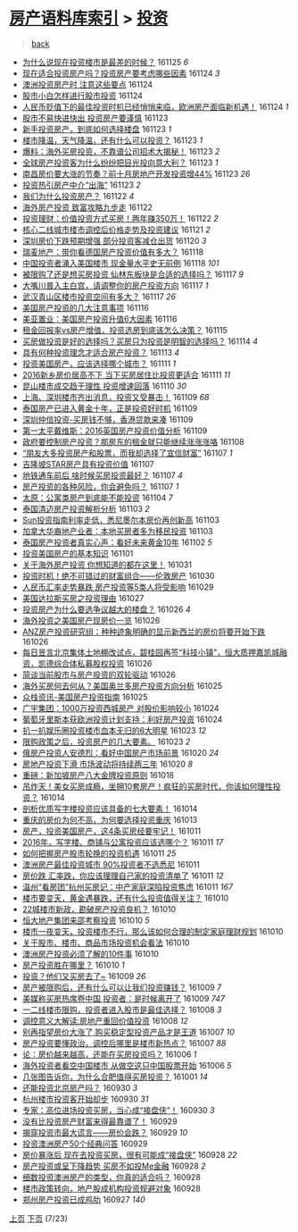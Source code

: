 [房产语料库索引](../../README.md)  > [投资](投资.md)
====
> [back](../README.md)

- [为什么说现在投资楼市是最差的时候？](http://jkwz.applinzi.com/ittc/6904369430867215365.html#%E4%B8%BA%E4%BB%80%E4%B9%88%E8%AF%B4%E7%8E%B0%E5%9C%A8%E6%8A%95%E8%B5%84%E6%A5%BC%E5%B8%82%E6%98%AF%E6%9C%80%E5%B7%AE%E7%9A%84%E6%97%B6%E5%80%99%EF%BC%9F) 161125 *6* 
- [现在适合投资房产吗？投资房产要考虑哪些因素](http://jkwz.applinzi.com/ittc/6904207699071206405.html#%E7%8E%B0%E5%9C%A8%E9%80%82%E5%90%88%E6%8A%95%E8%B5%84%E6%88%BF%E4%BA%A7%E5%90%97%EF%BC%9F%E6%8A%95%E8%B5%84%E6%88%BF%E4%BA%A7%E8%A6%81%E8%80%83%E8%99%91%E5%93%AA%E4%BA%9B%E5%9B%A0%E7%B4%A0) 161124 *3* 
- [澳洲投资房产时 注意这些要点](http://jkwz.applinzi.com/ittc/6904104349688398852.html#%E6%BE%B3%E6%B4%B2%E6%8A%95%E8%B5%84%E6%88%BF%E4%BA%A7%E6%97%B6+%E6%B3%A8%E6%84%8F%E8%BF%99%E4%BA%9B%E8%A6%81%E7%82%B9) 161124  
- [股市小白怎样进行股市投资](http://jkwz.applinzi.com/ittc/6904029510730515460.html#%E8%82%A1%E5%B8%82%E5%B0%8F%E7%99%BD%E6%80%8E%E6%A0%B7%E8%BF%9B%E8%A1%8C%E8%82%A1%E5%B8%82%E6%8A%95%E8%B5%84) 161124  
- [人民币贬值下的最佳投资时机已经悄悄来临，欧洲房产面临新机遇！](http://jkwz.applinzi.com/ittc/6904007181631751173.html#%E4%BA%BA%E6%B0%91%E5%B8%81%E8%B4%AC%E5%80%BC%E4%B8%8B%E7%9A%84%E6%9C%80%E4%BD%B3%E6%8A%95%E8%B5%84%E6%97%B6%E6%9C%BA%E5%B7%B2%E7%BB%8F%E6%82%84%E6%82%84%E6%9D%A5%E4%B8%B4%EF%BC%8C%E6%AC%A7%E6%B4%B2%E6%88%BF%E4%BA%A7%E9%9D%A2%E4%B8%B4%E6%96%B0%E6%9C%BA%E9%81%87%EF%BC%81) 161124 *1* 
- [股市不易快进快出 投资房产要谨慎](http://jkwz.applinzi.com/ittc/6903773538980201476.html#%E8%82%A1%E5%B8%82%E4%B8%8D%E6%98%93%E5%BF%AB%E8%BF%9B%E5%BF%AB%E5%87%BA+%E6%8A%95%E8%B5%84%E6%88%BF%E4%BA%A7%E8%A6%81%E8%B0%A8%E6%85%8E) 161123  
- [新手投资房产，到底如何选择楼盘](http://jkwz.applinzi.com/ittc/6903771879294108676.html#%E6%96%B0%E6%89%8B%E6%8A%95%E8%B5%84%E6%88%BF%E4%BA%A7%EF%BC%8C%E5%88%B0%E5%BA%95%E5%A6%82%E4%BD%95%E9%80%89%E6%8B%A9%E6%A5%BC%E7%9B%98) 161123 *1* 
- [楼市降温，天气降温，还有什么可以投资？](http://jkwz.applinzi.com/ittc/6903726487869326340.html#%E6%A5%BC%E5%B8%82%E9%99%8D%E6%B8%A9%EF%BC%8C%E5%A4%A9%E6%B0%94%E9%99%8D%E6%B8%A9%EF%BC%8C%E8%BF%98%E6%9C%89%E4%BB%80%E4%B9%88%E5%8F%AF%E4%BB%A5%E6%8A%95%E8%B5%84%EF%BC%9F) 161123 *1* 
- [爆料：海外买房投资，不靠谱公司招术大揭秘！](http://jkwz.applinzi.com/ittc/6903636416449217540.html#%E7%88%86%E6%96%99%EF%BC%9A%E6%B5%B7%E5%A4%96%E4%B9%B0%E6%88%BF%E6%8A%95%E8%B5%84%EF%BC%8C%E4%B8%8D%E9%9D%A0%E8%B0%B1%E5%85%AC%E5%8F%B8%E6%8B%9B%E6%9C%AF%E5%A4%A7%E6%8F%AD%E7%A7%98%EF%BC%81) 161123 *2* 
- [全球房产投资客为什么纷纷把目光投向意大利？](http://jkwz.applinzi.com/ittc/6903629075427361797.html#%E5%85%A8%E7%90%83%E6%88%BF%E4%BA%A7%E6%8A%95%E8%B5%84%E5%AE%A2%E4%B8%BA%E4%BB%80%E4%B9%88%E7%BA%B7%E7%BA%B7%E6%8A%8A%E7%9B%AE%E5%85%89%E6%8A%95%E5%90%91%E6%84%8F%E5%A4%A7%E5%88%A9%EF%BC%9F) 161123 *1* 
- [南昌房价要大涨的节奏？前十月房地产开发投资增44%](http://jkwz.applinzi.com/ittc/6903622872211129348.html#%E5%8D%97%E6%98%8C%E6%88%BF%E4%BB%B7%E8%A6%81%E5%A4%A7%E6%B6%A8%E7%9A%84%E8%8A%82%E5%A5%8F%EF%BC%9F%E5%89%8D%E5%8D%81%E6%9C%88%E6%88%BF%E5%9C%B0%E4%BA%A7%E5%BC%80%E5%8F%91%E6%8A%95%E8%B5%84%E5%A2%9E44%25) 161123 *26* 
- [投资热引房产中介“出海”](http://jkwz.applinzi.com/ittc/6903616034451227652.html#%E6%8A%95%E8%B5%84%E7%83%AD%E5%BC%95%E6%88%BF%E4%BA%A7%E4%B8%AD%E4%BB%8B%E2%80%9C%E5%87%BA%E6%B5%B7%E2%80%9D) 161123 *2* 
- [我们为什么投资房产？](http://jkwz.applinzi.com/ittc/6903377594937771013.html#%E6%88%91%E4%BB%AC%E4%B8%BA%E4%BB%80%E4%B9%88%E6%8A%95%E8%B5%84%E6%88%BF%E4%BA%A7%EF%BC%9F) 161122 *4* 
- [海外房产投资 致富攻略九步走](http://jkwz.applinzi.com/ittc/6903269876134577157.html#%E6%B5%B7%E5%A4%96%E6%88%BF%E4%BA%A7%E6%8A%95%E8%B5%84+%E8%87%B4%E5%AF%8C%E6%94%BB%E7%95%A5%E4%B9%9D%E6%AD%A5%E8%B5%B0) 161122  
- [投资理财：价值投资方式买房！两年赚350万！](http://jkwz.applinzi.com/ittc/6902975116706579461.html#%E6%8A%95%E8%B5%84%E7%90%86%E8%B4%A2%EF%BC%9A%E4%BB%B7%E5%80%BC%E6%8A%95%E8%B5%84%E6%96%B9%E5%BC%8F%E4%B9%B0%E6%88%BF%EF%BC%81%E4%B8%A4%E5%B9%B4%E8%B5%9A350%E4%B8%87%EF%BC%81) 161122 *2* 
- [核心二线城市楼市调控后价格走势及投资建议](http://jkwz.applinzi.com/ittc/6902990458170377221.html#%E6%A0%B8%E5%BF%83%E4%BA%8C%E7%BA%BF%E5%9F%8E%E5%B8%82%E6%A5%BC%E5%B8%82%E8%B0%83%E6%8E%A7%E5%90%8E%E4%BB%B7%E6%A0%BC%E8%B5%B0%E5%8A%BF%E5%8F%8A%E6%8A%95%E8%B5%84%E5%BB%BA%E8%AE%AE) 161121 *2* 
- [深圳房价下跌预期增强 部分投资客减仓出货](http://jkwz.applinzi.com/ittc/6902500536762237957.html#%E6%B7%B1%E5%9C%B3%E6%88%BF%E4%BB%B7%E4%B8%8B%E8%B7%8C%E9%A2%84%E6%9C%9F%E5%A2%9E%E5%BC%BA+%E9%83%A8%E5%88%86%E6%8A%95%E8%B5%84%E5%AE%A2%E5%87%8F%E4%BB%93%E5%87%BA%E8%B4%A7) 161120 *3* 
- [瑞麦地产：带你看德国房产投资价值有多大？](http://jkwz.applinzi.com/ittc/6901865320171439108.html#%E7%91%9E%E9%BA%A6%E5%9C%B0%E4%BA%A7%EF%BC%9A%E5%B8%A6%E4%BD%A0%E7%9C%8B%E5%BE%B7%E5%9B%BD%E6%88%BF%E4%BA%A7%E6%8A%95%E8%B5%84%E4%BB%B7%E5%80%BC%E6%9C%89%E5%A4%9A%E5%A4%A7%EF%BC%9F) 161118  
- [中国投资者涌入美国楼市 现金量水平史无前例](http://jkwz.applinzi.com/ittc/6901747821799015428.html#%E4%B8%AD%E5%9B%BD%E6%8A%95%E8%B5%84%E8%80%85%E6%B6%8C%E5%85%A5%E7%BE%8E%E5%9B%BD%E6%A5%BC%E5%B8%82+%E7%8E%B0%E9%87%91%E9%87%8F%E6%B0%B4%E5%B9%B3%E5%8F%B2%E6%97%A0%E5%89%8D%E4%BE%8B) 161118 *101* 
- [被限购了还是想买房投资 仙林东板块是合适的选择吗？](http://jkwz.applinzi.com/ittc/6901440663324722180.html#%E8%A2%AB%E9%99%90%E8%B4%AD%E4%BA%86%E8%BF%98%E6%98%AF%E6%83%B3%E4%B9%B0%E6%88%BF%E6%8A%95%E8%B5%84+%E4%BB%99%E6%9E%97%E4%B8%9C%E6%9D%BF%E5%9D%97%E6%98%AF%E5%90%88%E9%80%82%E7%9A%84%E9%80%89%E6%8B%A9%E5%90%97%EF%BC%9F) 161117 *9* 
- [大嘴川普入主白宫，请调整你的房产投资方向](http://jkwz.applinzi.com/ittc/6901399367834928133.html#%E5%A4%A7%E5%98%B4%E5%B7%9D%E6%99%AE%E5%85%A5%E4%B8%BB%E7%99%BD%E5%AE%AB%EF%BC%8C%E8%AF%B7%E8%B0%83%E6%95%B4%E4%BD%A0%E7%9A%84%E6%88%BF%E4%BA%A7%E6%8A%95%E8%B5%84%E6%96%B9%E5%90%91) 161117 *1* 
- [武汉青山区楼市投资空间有多大？](http://jkwz.applinzi.com/ittc/6901398032058156037.html#%E6%AD%A6%E6%B1%89%E9%9D%92%E5%B1%B1%E5%8C%BA%E6%A5%BC%E5%B8%82%E6%8A%95%E8%B5%84%E7%A9%BA%E9%97%B4%E6%9C%89%E5%A4%9A%E5%A4%A7%EF%BC%9F) 161117 *26* 
- [美国房产投资的几大注意事项](http://jkwz.applinzi.com/ittc/6901034959996716036.html#%E7%BE%8E%E5%9B%BD%E6%88%BF%E4%BA%A7%E6%8A%95%E8%B5%84%E7%9A%84%E5%87%A0%E5%A4%A7%E6%B3%A8%E6%84%8F%E4%BA%8B%E9%A1%B9) 161116  
- [美亚置业：美国房产投资升值6大因素](http://jkwz.applinzi.com/ittc/6900941369828180997.html#%E7%BE%8E%E4%BA%9A%E7%BD%AE%E4%B8%9A%EF%BC%9A%E7%BE%8E%E5%9B%BD%E6%88%BF%E4%BA%A7%E6%8A%95%E8%B5%84%E5%8D%87%E5%80%BC6%E5%A4%A7%E5%9B%A0%E7%B4%A0) 161116  
- [租金回报率vs房产增值，投资选房到底该怎么决策？](http://jkwz.applinzi.com/ittc/6900815834095551493.html#%E7%A7%9F%E9%87%91%E5%9B%9E%E6%8A%A5%E7%8E%87vs%E6%88%BF%E4%BA%A7%E5%A2%9E%E5%80%BC%EF%BC%8C%E6%8A%95%E8%B5%84%E9%80%89%E6%88%BF%E5%88%B0%E5%BA%95%E8%AF%A5%E6%80%8E%E4%B9%88%E5%86%B3%E7%AD%96%EF%BC%9F) 161115  
- [买房做投资是好的选择吗？买房只为投资是明智的选择吗？](http://jkwz.applinzi.com/ittc/6900398955430413316.html#%E4%B9%B0%E6%88%BF%E5%81%9A%E6%8A%95%E8%B5%84%E6%98%AF%E5%A5%BD%E7%9A%84%E9%80%89%E6%8B%A9%E5%90%97%EF%BC%9F%E4%B9%B0%E6%88%BF%E5%8F%AA%E4%B8%BA%E6%8A%95%E8%B5%84%E6%98%AF%E6%98%8E%E6%99%BA%E7%9A%84%E9%80%89%E6%8B%A9%E5%90%97%EF%BC%9F) 161114 *4* 
- [具有何种投资理念才适合房产投资？](http://jkwz.applinzi.com/ittc/6899958417392665604.html#%E5%85%B7%E6%9C%89%E4%BD%95%E7%A7%8D%E6%8A%95%E8%B5%84%E7%90%86%E5%BF%B5%E6%89%8D%E9%80%82%E5%90%88%E6%88%BF%E4%BA%A7%E6%8A%95%E8%B5%84%EF%BC%9F) 161113 *4* 
- [投资美国房产，应该选择哪个城市？](http://jkwz.applinzi.com/ittc/6899253821674357765.html#%E6%8A%95%E8%B5%84%E7%BE%8E%E5%9B%BD%E6%88%BF%E4%BA%A7%EF%BC%8C%E5%BA%94%E8%AF%A5%E9%80%89%E6%8B%A9%E5%93%AA%E4%B8%AA%E5%9F%8E%E5%B8%82%EF%BC%9F) 161111 *1* 
- [2016新乡房价居高不下 当下买房居住比投资更适合](http://jkwz.applinzi.com/ittc/6899251138800387076.html#2016%E6%96%B0%E4%B9%A1%E6%88%BF%E4%BB%B7%E5%B1%85%E9%AB%98%E4%B8%8D%E4%B8%8B+%E5%BD%93%E4%B8%8B%E4%B9%B0%E6%88%BF%E5%B1%85%E4%BD%8F%E6%AF%94%E6%8A%95%E8%B5%84%E6%9B%B4%E9%80%82%E5%90%88) 161111 *11* 
- [昆山楼市成交趋于理性 投资增速回落](http://jkwz.applinzi.com/ittc/6898801498770637829.html#%E6%98%86%E5%B1%B1%E6%A5%BC%E5%B8%82%E6%88%90%E4%BA%A4%E8%B6%8B%E4%BA%8E%E7%90%86%E6%80%A7+%E6%8A%95%E8%B5%84%E5%A2%9E%E9%80%9F%E5%9B%9E%E8%90%BD) 161110 *30* 
- [上海、深圳楼市齐出消息，投资又受暴击！](http://jkwz.applinzi.com/ittc/6898560871323665413.html#%E4%B8%8A%E6%B5%B7%E3%80%81%E6%B7%B1%E5%9C%B3%E6%A5%BC%E5%B8%82%E9%BD%90%E5%87%BA%E6%B6%88%E6%81%AF%EF%BC%8C%E6%8A%95%E8%B5%84%E5%8F%88%E5%8F%97%E6%9A%B4%E5%87%BB%EF%BC%81) 161109 *68* 
- [泰国房产已进入黄金十年，正是投资好时机](http://jkwz.applinzi.com/ittc/6898508497288692741.html#%E6%B3%B0%E5%9B%BD%E6%88%BF%E4%BA%A7%E5%B7%B2%E8%BF%9B%E5%85%A5%E9%BB%84%E9%87%91%E5%8D%81%E5%B9%B4%EF%BC%8C%E6%AD%A3%E6%98%AF%E6%8A%95%E8%B5%84%E5%A5%BD%E6%97%B6%E6%9C%BA) 161109  
- [深圳仲信投资-买房钱不够，香港贷款来凑](http://jkwz.applinzi.com/ittc/6898498051244557316.html#%E6%B7%B1%E5%9C%B3%E4%BB%B2%E4%BF%A1%E6%8A%95%E8%B5%84-%E4%B9%B0%E6%88%BF%E9%92%B1%E4%B8%8D%E5%A4%9F%EF%BC%8C%E9%A6%99%E6%B8%AF%E8%B4%B7%E6%AC%BE%E6%9D%A5%E5%87%91) 161109  
- [第一太平戴维斯：2016英国房产投资价值分析](http://jkwz.applinzi.com/ittc/6898460640506545156.html#%E7%AC%AC%E4%B8%80%E5%A4%AA%E5%B9%B3%E6%88%B4%E7%BB%B4%E6%96%AF%EF%BC%9A2016%E8%8B%B1%E5%9B%BD%E6%88%BF%E4%BA%A7%E6%8A%95%E8%B5%84%E4%BB%B7%E5%80%BC%E5%88%86%E6%9E%90) 161109  
- [政府要控制房产投资？那房东的租金就只能继续涨涨涨咯](http://jkwz.applinzi.com/ittc/6898076540671099909.html#%E6%94%BF%E5%BA%9C%E8%A6%81%E6%8E%A7%E5%88%B6%E6%88%BF%E4%BA%A7%E6%8A%95%E8%B5%84%EF%BC%9F%E9%82%A3%E6%88%BF%E4%B8%9C%E7%9A%84%E7%A7%9F%E9%87%91%E5%B0%B1%E5%8F%AA%E8%83%BD%E7%BB%A7%E7%BB%AD%E6%B6%A8%E6%B6%A8%E6%B6%A8%E5%92%AF) 161108  
- [“朋友大多投资房产和股票，而我却选择了宜信财富”](http://jkwz.applinzi.com/ittc/6897810983984038916.html#%E2%80%9C%E6%9C%8B%E5%8F%8B%E5%A4%A7%E5%A4%9A%E6%8A%95%E8%B5%84%E6%88%BF%E4%BA%A7%E5%92%8C%E8%82%A1%E7%A5%A8%EF%BC%8C%E8%80%8C%E6%88%91%E5%8D%B4%E9%80%89%E6%8B%A9%E4%BA%86%E5%AE%9C%E4%BF%A1%E8%B4%A2%E5%AF%8C%E2%80%9D) 161107 *1* 
- [吉隆坡STAR房产具有投资价值](http://jkwz.applinzi.com/ittc/6897764110325777413.html#%E5%90%89%E9%9A%86%E5%9D%A1STAR%E6%88%BF%E4%BA%A7%E5%85%B7%E6%9C%89%E6%8A%95%E8%B5%84%E4%BB%B7%E5%80%BC) 161107  
- [地铁通车前后 啥时候买房投资最好？](http://jkwz.applinzi.com/ittc/6897756156709045253.html#%E5%9C%B0%E9%93%81%E9%80%9A%E8%BD%A6%E5%89%8D%E5%90%8E+%E5%95%A5%E6%97%B6%E5%80%99%E4%B9%B0%E6%88%BF%E6%8A%95%E8%B5%84%E6%9C%80%E5%A5%BD%EF%BC%9F) 161107 *4* 
- [房产投资的各种风险，你会避免吗？](http://jkwz.applinzi.com/ittc/6897660567728161796.html#%E6%88%BF%E4%BA%A7%E6%8A%95%E8%B5%84%E7%9A%84%E5%90%84%E7%A7%8D%E9%A3%8E%E9%99%A9%EF%BC%8C%E4%BD%A0%E4%BC%9A%E9%81%BF%E5%85%8D%E5%90%97%EF%BC%9F) 161107 *1* 
- [太原：公寓类房产到底能不能投资](http://jkwz.applinzi.com/ittc/6896395881892283397.html#%E5%A4%AA%E5%8E%9F%EF%BC%9A%E5%85%AC%E5%AF%93%E7%B1%BB%E6%88%BF%E4%BA%A7%E5%88%B0%E5%BA%95%E8%83%BD%E4%B8%8D%E8%83%BD%E6%8A%95%E8%B5%84) 161104 *7* 
- [泰国清迈房产投资解析分析](http://jkwz.applinzi.com/ittc/6896323790128022532.html#%E6%B3%B0%E5%9B%BD%E6%B8%85%E8%BF%88%E6%88%BF%E4%BA%A7%E6%8A%95%E8%B5%84%E8%A7%A3%E6%9E%90%E5%88%86%E6%9E%90) 161103 *2* 
- [Sun投资指南利率走低，悉尼墨尔本房价再创新高](http://jkwz.applinzi.com/ittc/6896312433815077893.html#Sun%E6%8A%95%E8%B5%84%E6%8C%87%E5%8D%97%E5%88%A9%E7%8E%87%E8%B5%B0%E4%BD%8E%EF%BC%8C%E6%82%89%E5%B0%BC%E5%A2%A8%E5%B0%94%E6%9C%AC%E6%88%BF%E4%BB%B7%E5%86%8D%E5%88%9B%E6%96%B0%E9%AB%98) 161103  
- [加拿大华裔地产业者：本地买房者多为移民投资](http://jkwz.applinzi.com/ittc/6896299955202819077.html#%E5%8A%A0%E6%8B%BF%E5%A4%A7%E5%8D%8E%E8%A3%94%E5%9C%B0%E4%BA%A7%E4%B8%9A%E8%80%85%EF%BC%9A%E6%9C%AC%E5%9C%B0%E4%B9%B0%E6%88%BF%E8%80%85%E5%A4%9A%E4%B8%BA%E7%A7%BB%E6%B0%91%E6%8A%95%E8%B5%84) 161103  
- [泰国房产投资者真实心声：看好未来黄金10年](http://jkwz.applinzi.com/ittc/6896003414634267653.html#%E6%B3%B0%E5%9B%BD%E6%88%BF%E4%BA%A7%E6%8A%95%E8%B5%84%E8%80%85%E7%9C%9F%E5%AE%9E%E5%BF%83%E5%A3%B0%EF%BC%9A%E7%9C%8B%E5%A5%BD%E6%9C%AA%E6%9D%A5%E9%BB%84%E9%87%9110%E5%B9%B4) 161102 *5* 
- [投资美国房产的基本知识](http://jkwz.applinzi.com/ittc/6895559176226341892.html#%E6%8A%95%E8%B5%84%E7%BE%8E%E5%9B%BD%E6%88%BF%E4%BA%A7%E7%9A%84%E5%9F%BA%E6%9C%AC%E7%9F%A5%E8%AF%86) 161101  
- [关于海外房产投资 你想知道的都在这里！](http://jkwz.applinzi.com/ittc/6895198998394045445.html#%E5%85%B3%E4%BA%8E%E6%B5%B7%E5%A4%96%E6%88%BF%E4%BA%A7%E6%8A%95%E8%B5%84+%E4%BD%A0%E6%83%B3%E7%9F%A5%E9%81%93%E7%9A%84%E9%83%BD%E5%9C%A8%E8%BF%99%E9%87%8C%EF%BC%81) 161031  
- [投资时机！绝不可错过的财富组合——伦敦房产](http://jkwz.applinzi.com/ittc/6894769088080905221.html#%E6%8A%95%E8%B5%84%E6%97%B6%E6%9C%BA%EF%BC%81%E7%BB%9D%E4%B8%8D%E5%8F%AF%E9%94%99%E8%BF%87%E7%9A%84%E8%B4%A2%E5%AF%8C%E7%BB%84%E5%90%88%E2%80%94%E2%80%94%E4%BC%A6%E6%95%A6%E6%88%BF%E4%BA%A7) 161030  
- [人民币汇率走势暴跌 房产投资等5类人将受影响](http://jkwz.applinzi.com/ittc/6894442549636236293.html#%E4%BA%BA%E6%B0%91%E5%B8%81%E6%B1%87%E7%8E%87%E8%B5%B0%E5%8A%BF%E6%9A%B4%E8%B7%8C+%E6%88%BF%E4%BA%A7%E6%8A%95%E8%B5%84%E7%AD%895%E7%B1%BB%E4%BA%BA%E5%B0%86%E5%8F%97%E5%BD%B1%E5%93%8D) 161029  
- [美国达拉斯买房之投资理由](http://jkwz.applinzi.com/ittc/6893731750517146628.html#%E7%BE%8E%E5%9B%BD%E8%BE%BE%E6%8B%89%E6%96%AF%E4%B9%B0%E6%88%BF%E4%B9%8B%E6%8A%95%E8%B5%84%E7%90%86%E7%94%B1) 161027  
- [投资房产为什么要选争议越大的楼盘？](http://jkwz.applinzi.com/ittc/6893341195895309317.html#%E6%8A%95%E8%B5%84%E6%88%BF%E4%BA%A7%E4%B8%BA%E4%BB%80%E4%B9%88%E8%A6%81%E9%80%89%E4%BA%89%E8%AE%AE%E8%B6%8A%E5%A4%A7%E7%9A%84%E6%A5%BC%E7%9B%98%EF%BC%9F) 161026 *4* 
- [海外投资之美国房产现房价一览](http://jkwz.applinzi.com/ittc/6893318346195338245.html#%E6%B5%B7%E5%A4%96%E6%8A%95%E8%B5%84%E4%B9%8B%E7%BE%8E%E5%9B%BD%E6%88%BF%E4%BA%A7%E7%8E%B0%E6%88%BF%E4%BB%B7%E4%B8%80%E8%A7%88) 161026  
- [ANZ房产投资研究组：种种迹象明确的显示新西兰的房价将要开始下跌](http://jkwz.applinzi.com/ittc/6893276276273447941.html#ANZ%E6%88%BF%E4%BA%A7%E6%8A%95%E8%B5%84%E7%A0%94%E7%A9%B6%E7%BB%84%EF%BC%9A%E7%A7%8D%E7%A7%8D%E8%BF%B9%E8%B1%A1%E6%98%8E%E7%A1%AE%E7%9A%84%E6%98%BE%E7%A4%BA%E6%96%B0%E8%A5%BF%E5%85%B0%E7%9A%84%E6%88%BF%E4%BB%B7%E5%B0%86%E8%A6%81%E5%BC%80%E5%A7%8B%E4%B8%8B%E8%B7%8C) 161026  
- [每日昱言北京集体土地棚改试点，碧桂园再签“科技小镇”，恒大质押嘉凯城融资，凯德综合体私募股权投资](http://jkwz.applinzi.com/ittc/6893205080605459461.html#%E6%AF%8F%E6%97%A5%E6%98%B1%E8%A8%80%E5%8C%97%E4%BA%AC%E9%9B%86%E4%BD%93%E5%9C%9F%E5%9C%B0%E6%A3%9A%E6%94%B9%E8%AF%95%E7%82%B9%EF%BC%8C%E7%A2%A7%E6%A1%82%E5%9B%AD%E5%86%8D%E7%AD%BE%E2%80%9C%E7%A7%91%E6%8A%80%E5%B0%8F%E9%95%87%E2%80%9D%EF%BC%8C%E6%81%92%E5%A4%A7%E8%B4%A8%E6%8A%BC%E5%98%89%E5%87%AF%E5%9F%8E%E8%9E%8D%E8%B5%84%EF%BC%8C%E5%87%AF%E5%BE%B7%E7%BB%BC%E5%90%88%E4%BD%93%E7%A7%81%E5%8B%9F%E8%82%A1%E6%9D%83%E6%8A%95%E8%B5%84) 161026  
- [简谈当前股市与房产投资的双轮驱动](http://jkwz.applinzi.com/ittc/6893139146754753540.html#%E7%AE%80%E8%B0%88%E5%BD%93%E5%89%8D%E8%82%A1%E5%B8%82%E4%B8%8E%E6%88%BF%E4%BA%A7%E6%8A%95%E8%B5%84%E7%9A%84%E5%8F%8C%E8%BD%AE%E9%A9%B1%E5%8A%A8) 161026  
- [海外买房何去何从？美国奥兰多房产投资方向分析](http://jkwz.applinzi.com/ittc/6892991470406992900.html#%E6%B5%B7%E5%A4%96%E4%B9%B0%E6%88%BF%E4%BD%95%E5%8E%BB%E4%BD%95%E4%BB%8E%EF%BC%9F%E7%BE%8E%E5%9B%BD%E5%A5%A5%E5%85%B0%E5%A4%9A%E6%88%BF%E4%BA%A7%E6%8A%95%E8%B5%84%E6%96%B9%E5%90%91%E5%88%86%E6%9E%90) 161025  
- [众栈资讯-美国房产投资指南](http://jkwz.applinzi.com/ittc/6892933480136049669.html#%E4%BC%97%E6%A0%88%E8%B5%84%E8%AE%AF-%E7%BE%8E%E5%9B%BD%E6%88%BF%E4%BA%A7%E6%8A%95%E8%B5%84%E6%8C%87%E5%8D%97) 161025  
- [广宇集团：1000万投资西城房产 对股价影响较小](http://jkwz.applinzi.com/ittc/6892623120141124612.html#%E5%B9%BF%E5%AE%87%E9%9B%86%E5%9B%A2%EF%BC%9A1000%E4%B8%87%E6%8A%95%E8%B5%84%E8%A5%BF%E5%9F%8E%E6%88%BF%E4%BA%A7+%E5%AF%B9%E8%82%A1%E4%BB%B7%E5%BD%B1%E5%93%8D%E8%BE%83%E5%B0%8F) 161024  
- [葡萄牙里斯本获欧洲投资计划支持：利好房产投资](http://jkwz.applinzi.com/ittc/6892610369180156932.html#%E8%91%A1%E8%90%84%E7%89%99%E9%87%8C%E6%96%AF%E6%9C%AC%E8%8E%B7%E6%AC%A7%E6%B4%B2%E6%8A%95%E8%B5%84%E8%AE%A1%E5%88%92%E6%94%AF%E6%8C%81%EF%BC%9A%E5%88%A9%E5%A5%BD%E6%88%BF%E4%BA%A7%E6%8A%95%E8%B5%84) 161024  
- [扒一扒娱乐圈投资楼市血本无归的6大明星](http://jkwz.applinzi.com/ittc/6892245922427175941.html#%E6%89%92%E4%B8%80%E6%89%92%E5%A8%B1%E4%B9%90%E5%9C%88%E6%8A%95%E8%B5%84%E6%A5%BC%E5%B8%82%E8%A1%80%E6%9C%AC%E6%97%A0%E5%BD%92%E7%9A%846%E5%A4%A7%E6%98%8E%E6%98%9F) 161023 *12* 
- [限购政策之后，投资房产的几大要素。](http://jkwz.applinzi.com/ittc/6892207640054072325.html#%E9%99%90%E8%B4%AD%E6%94%BF%E7%AD%96%E4%B9%8B%E5%90%8E%EF%BC%8C%E6%8A%95%E8%B5%84%E6%88%BF%E4%BA%A7%E7%9A%84%E5%87%A0%E5%A4%A7%E8%A6%81%E7%B4%A0%E3%80%82) 161023 *2* 
- [俄房产投资人安德烈：看好中国房产市场前景](http://jkwz.applinzi.com/ittc/6891160421435704324.html#%E4%BF%84%E6%88%BF%E4%BA%A7%E6%8A%95%E8%B5%84%E4%BA%BA%E5%AE%89%E5%BE%B7%E7%83%88%EF%BC%9A%E7%9C%8B%E5%A5%BD%E4%B8%AD%E5%9B%BD%E6%88%BF%E4%BA%A7%E5%B8%82%E5%9C%BA%E5%89%8D%E6%99%AF) 161020 *24* 
- [房地产投资下滑 市场波动将持续两三年](http://jkwz.applinzi.com/ittc/6890967556130604036.html#%E6%88%BF%E5%9C%B0%E4%BA%A7%E6%8A%95%E8%B5%84%E4%B8%8B%E6%BB%91+%E5%B8%82%E5%9C%BA%E6%B3%A2%E5%8A%A8%E5%B0%86%E6%8C%81%E7%BB%AD%E4%B8%A4%E4%B8%89%E5%B9%B4) 161020 *8* 
- [重磅：新加坡房产八大金牌投资原则](http://jkwz.applinzi.com/ittc/6890305660876489733.html#%E9%87%8D%E7%A3%85%EF%BC%9A%E6%96%B0%E5%8A%A0%E5%9D%A1%E6%88%BF%E4%BA%A7%E5%85%AB%E5%A4%A7%E9%87%91%E7%89%8C%E6%8A%95%E8%B5%84%E5%8E%9F%E5%88%99) 161018  
- [吊炸天！美女买房成瘾，坐拥10套房产！疯狂的买房时代，你该如何理性投资？](http://jkwz.applinzi.com/ittc/6888921227900486661.html#%E5%90%8A%E7%82%B8%E5%A4%A9%EF%BC%81%E7%BE%8E%E5%A5%B3%E4%B9%B0%E6%88%BF%E6%88%90%E7%98%BE%EF%BC%8C%E5%9D%90%E6%8B%A510%E5%A5%97%E6%88%BF%E4%BA%A7%EF%BC%81%E7%96%AF%E7%8B%82%E7%9A%84%E4%B9%B0%E6%88%BF%E6%97%B6%E4%BB%A3%EF%BC%8C%E4%BD%A0%E8%AF%A5%E5%A6%82%E4%BD%95%E7%90%86%E6%80%A7%E6%8A%95%E8%B5%84%EF%BC%9F) 161014  
- [剖析优质写字楼投资应该具备的七大要素！](http://jkwz.applinzi.com/ittc/6888522368602866692.html#%E5%89%96%E6%9E%90%E4%BC%98%E8%B4%A8%E5%86%99%E5%AD%97%E6%A5%BC%E6%8A%95%E8%B5%84%E5%BA%94%E8%AF%A5%E5%85%B7%E5%A4%87%E7%9A%84%E4%B8%83%E5%A4%A7%E8%A6%81%E7%B4%A0%EF%BC%81) 161014  
- [重庆的房价为何不高，为何要选择投资重庆](http://jkwz.applinzi.com/ittc/6888575998387291141.html#%E9%87%8D%E5%BA%86%E7%9A%84%E6%88%BF%E4%BB%B7%E4%B8%BA%E4%BD%95%E4%B8%8D%E9%AB%98%EF%BC%8C%E4%B8%BA%E4%BD%95%E8%A6%81%E9%80%89%E6%8B%A9%E6%8A%95%E8%B5%84%E9%87%8D%E5%BA%86) 161013  
- [房产，投资美国房产，这4条买房经要牢记！](http://jkwz.applinzi.com/ittc/6887800465298818052.html#%E6%88%BF%E4%BA%A7%EF%BC%8C%E6%8A%95%E8%B5%84%E7%BE%8E%E5%9B%BD%E6%88%BF%E4%BA%A7%EF%BC%8C%E8%BF%994%E6%9D%A1%E4%B9%B0%E6%88%BF%E7%BB%8F%E8%A6%81%E7%89%A2%E8%AE%B0%EF%BC%81) 161011  
- [2016年，写字楼、商铺与公寓投资应该选哪个？](http://jkwz.applinzi.com/ittc/6887774989406700548.html#2016%E5%B9%B4%EF%BC%8C%E5%86%99%E5%AD%97%E6%A5%BC%E3%80%81%E5%95%86%E9%93%BA%E4%B8%8E%E5%85%AC%E5%AF%93%E6%8A%95%E8%B5%84%E5%BA%94%E8%AF%A5%E9%80%89%E5%93%AA%E4%B8%AA%EF%BC%9F) 161011 *17* 
- [如何把握房产股市轮换的投资机遇](http://jkwz.applinzi.com/ittc/6887757886796596229.html#%E5%A6%82%E4%BD%95%E6%8A%8A%E6%8F%A1%E6%88%BF%E4%BA%A7%E8%82%A1%E5%B8%82%E8%BD%AE%E6%8D%A2%E7%9A%84%E6%8A%95%E8%B5%84%E6%9C%BA%E9%81%87) 161011 *25* 
- [澳洲房产最佳投资城市 90%投资者不选悉尼](http://jkwz.applinzi.com/ittc/6887750586388186116.html#%E6%BE%B3%E6%B4%B2%E6%88%BF%E4%BA%A7%E6%9C%80%E4%BD%B3%E6%8A%95%E8%B5%84%E5%9F%8E%E5%B8%82+90%25%E6%8A%95%E8%B5%84%E8%80%85%E4%B8%8D%E9%80%89%E6%82%89%E5%B0%BC) 161011  
- [房价跌 汇率跌，你应该理理自己家的投资清单了](http://jkwz.applinzi.com/ittc/6887626640691037188.html#%E6%88%BF%E4%BB%B7%E8%B7%8C+%E6%B1%87%E7%8E%87%E8%B7%8C%EF%BC%8C%E4%BD%A0%E5%BA%94%E8%AF%A5%E7%90%86%E7%90%86%E8%87%AA%E5%B7%B1%E5%AE%B6%E7%9A%84%E6%8A%95%E8%B5%84%E6%B8%85%E5%8D%95%E4%BA%86) 161011 *12* 
- [温州“看房团”杭州买房记：中产家庭深陷投资焦虑](http://jkwz.applinzi.com/ittc/6887608242733057029.html#%E6%B8%A9%E5%B7%9E%E2%80%9C%E7%9C%8B%E6%88%BF%E5%9B%A2%E2%80%9D%E6%9D%AD%E5%B7%9E%E4%B9%B0%E6%88%BF%E8%AE%B0%EF%BC%9A%E4%B8%AD%E4%BA%A7%E5%AE%B6%E5%BA%AD%E6%B7%B1%E9%99%B7%E6%8A%95%E8%B5%84%E7%84%A6%E8%99%91) 161011 *167* 
- [楼市要变天，黄金遇暴跌，还有什么投资值得关注？](http://jkwz.applinzi.com/ittc/6887437550414726149.html#%E6%A5%BC%E5%B8%82%E8%A6%81%E5%8F%98%E5%A4%A9%EF%BC%8C%E9%BB%84%E9%87%91%E9%81%87%E6%9A%B4%E8%B7%8C%EF%BC%8C%E8%BF%98%E6%9C%89%E4%BB%80%E4%B9%88%E6%8A%95%E8%B5%84%E5%80%BC%E5%BE%97%E5%85%B3%E6%B3%A8%EF%BC%9F) 161010  
- [22城楼市新政，勘破房产投资良机？](http://jkwz.applinzi.com/ittc/6887433276771271685.html#22%E5%9F%8E%E6%A5%BC%E5%B8%82%E6%96%B0%E6%94%BF%EF%BC%8C%E5%8B%98%E7%A0%B4%E6%88%BF%E4%BA%A7%E6%8A%95%E8%B5%84%E8%89%AF%E6%9C%BA%EF%BC%9F) 161010  
- [恒大地产集团来邵考察投资](http://jkwz.applinzi.com/ittc/6887429215518983173.html#%E6%81%92%E5%A4%A7%E5%9C%B0%E4%BA%A7%E9%9B%86%E5%9B%A2%E6%9D%A5%E9%82%B5%E8%80%83%E5%AF%9F%E6%8A%95%E8%B5%84) 161010 *5* 
- [楼市一夜变天，投资楼市不行，那么该如何合理的制定家庭理财规划](http://jkwz.applinzi.com/ittc/6887414088610612229.html#%E6%A5%BC%E5%B8%82%E4%B8%80%E5%A4%9C%E5%8F%98%E5%A4%A9%EF%BC%8C%E6%8A%95%E8%B5%84%E6%A5%BC%E5%B8%82%E4%B8%8D%E8%A1%8C%EF%BC%8C%E9%82%A3%E4%B9%88%E8%AF%A5%E5%A6%82%E4%BD%95%E5%90%88%E7%90%86%E7%9A%84%E5%88%B6%E5%AE%9A%E5%AE%B6%E5%BA%AD%E7%90%86%E8%B4%A2%E8%A7%84%E5%88%92) 161010  
- [关于股市、楼市、商品市场投资机会看法](http://jkwz.applinzi.com/ittc/6887354495939380229.html#%E5%85%B3%E4%BA%8E%E8%82%A1%E5%B8%82%E3%80%81%E6%A5%BC%E5%B8%82%E3%80%81%E5%95%86%E5%93%81%E5%B8%82%E5%9C%BA%E6%8A%95%E8%B5%84%E6%9C%BA%E4%BC%9A%E7%9C%8B%E6%B3%95) 161010  
- [澳洲房产投资必须了解的10件事](http://jkwz.applinzi.com/ittc/6887347684616176644.html#%E6%BE%B3%E6%B4%B2%E6%88%BF%E4%BA%A7%E6%8A%95%E8%B5%84%E5%BF%85%E9%A1%BB%E4%BA%86%E8%A7%A3%E7%9A%8410%E4%BB%B6%E4%BA%8B) 161010  
- [房产投资胜在哪里？](http://jkwz.applinzi.com/ittc/6887055916700009477.html#%E6%88%BF%E4%BA%A7%E6%8A%95%E8%B5%84%E8%83%9C%E5%9C%A8%E5%93%AA%E9%87%8C%EF%BC%9F) 161010 *1* 
- [投资？他们又买房去了~](http://jkwz.applinzi.com/ittc/6887093663259165700.html#%E6%8A%95%E8%B5%84%EF%BC%9F%E4%BB%96%E4%BB%AC%E5%8F%88%E4%B9%B0%E6%88%BF%E5%8E%BB%E4%BA%86%7E) 161009 *26* 
- [房产被限购后，还有什么可以让我们投资赚钱？](http://jkwz.applinzi.com/ittc/6887047240266286084.html#%E6%88%BF%E4%BA%A7%E8%A2%AB%E9%99%90%E8%B4%AD%E5%90%8E%EF%BC%8C%E8%BF%98%E6%9C%89%E4%BB%80%E4%B9%88%E5%8F%AF%E4%BB%A5%E8%AE%A9%E6%88%91%E4%BB%AC%E6%8A%95%E8%B5%84%E8%B5%9A%E9%92%B1%EF%BC%9F) 161009 *7* 
- [美媒称买房热席卷中国 投资者：是时候离开了](http://jkwz.applinzi.com/ittc/6886784981317190661.html#%E7%BE%8E%E5%AA%92%E7%A7%B0%E4%B9%B0%E6%88%BF%E7%83%AD%E5%B8%AD%E5%8D%B7%E4%B8%AD%E5%9B%BD+%E6%8A%95%E8%B5%84%E8%80%85%EF%BC%9A%E6%98%AF%E6%97%B6%E5%80%99%E7%A6%BB%E5%BC%80%E4%BA%86) 161009 *747* 
- [一二线楼市限购，投资者进入股市是最佳选择？](http://jkwz.applinzi.com/ittc/6886637365128332293.html#%E4%B8%80%E4%BA%8C%E7%BA%BF%E6%A5%BC%E5%B8%82%E9%99%90%E8%B4%AD%EF%BC%8C%E6%8A%95%E8%B5%84%E8%80%85%E8%BF%9B%E5%85%A5%E8%82%A1%E5%B8%82%E6%98%AF%E6%9C%80%E4%BD%B3%E9%80%89%E6%8B%A9%EF%BC%9F) 161008 *3* 
- [调控意义大解读:房地产重回价值投资](http://jkwz.applinzi.com/ittc/6886551129046909957.html#%E8%B0%83%E6%8E%A7%E6%84%8F%E4%B9%89%E5%A4%A7%E8%A7%A3%E8%AF%BB%3A%E6%88%BF%E5%9C%B0%E4%BA%A7%E9%87%8D%E5%9B%9E%E4%BB%B7%E5%80%BC%E6%8A%95%E8%B5%84) 161008 *12* 
- [别再指望房价大涨了,购买稳定型投资产品才是王道](http://jkwz.applinzi.com/ittc/6886220181340161028.html#%E5%88%AB%E5%86%8D%E6%8C%87%E6%9C%9B%E6%88%BF%E4%BB%B7%E5%A4%A7%E6%B6%A8%E4%BA%86%2C%E8%B4%AD%E4%B9%B0%E7%A8%B3%E5%AE%9A%E5%9E%8B%E6%8A%95%E8%B5%84%E4%BA%A7%E5%93%81%E6%89%8D%E6%98%AF%E7%8E%8B%E9%81%93) 161007 *10* 
- [房产投资要懂政治，调控后哪里是楼市新热点？](http://jkwz.applinzi.com/ittc/6886175029238170628.html#%E6%88%BF%E4%BA%A7%E6%8A%95%E8%B5%84%E8%A6%81%E6%87%82%E6%94%BF%E6%B2%BB%EF%BC%8C%E8%B0%83%E6%8E%A7%E5%90%8E%E5%93%AA%E9%87%8C%E6%98%AF%E6%A5%BC%E5%B8%82%E6%96%B0%E7%83%AD%E7%82%B9%EF%BC%9F) 161007 *88* 
- [论：房价越来越高，还能在买房投资吗？](http://jkwz.applinzi.com/ittc/6885995571231327237.html#%E8%AE%BA%EF%BC%9A%E6%88%BF%E4%BB%B7%E8%B6%8A%E6%9D%A5%E8%B6%8A%E9%AB%98%EF%BC%8C%E8%BF%98%E8%83%BD%E5%9C%A8%E4%B9%B0%E6%88%BF%E6%8A%95%E8%B5%84%E5%90%97%EF%BC%9F) 161006 *1* 
- [海外投资者看空中国楼市 从做空这只中国股票开始](http://jkwz.applinzi.com/ittc/6885815394555659269.html#%E6%B5%B7%E5%A4%96%E6%8A%95%E8%B5%84%E8%80%85%E7%9C%8B%E7%A9%BA%E4%B8%AD%E5%9B%BD%E6%A5%BC%E5%B8%82+%E4%BB%8E%E5%81%9A%E7%A9%BA%E8%BF%99%E5%8F%AA%E4%B8%AD%E5%9B%BD%E8%82%A1%E7%A5%A8%E5%BC%80%E5%A7%8B) 161006 *5* 
- [几张图告诉你，为什么合肥值得买房投资？](http://jkwz.applinzi.com/ittc/6883715690833396741.html#%E5%87%A0%E5%BC%A0%E5%9B%BE%E5%91%8A%E8%AF%89%E4%BD%A0%EF%BC%8C%E4%B8%BA%E4%BB%80%E4%B9%88%E5%90%88%E8%82%A5%E5%80%BC%E5%BE%97%E4%B9%B0%E6%88%BF%E6%8A%95%E8%B5%84%EF%BC%9F) 161001 *14* 
- [还能投资北京房产吗？](http://jkwz.applinzi.com/ittc/6883701285978637316.html#%E8%BF%98%E8%83%BD%E6%8A%95%E8%B5%84%E5%8C%97%E4%BA%AC%E6%88%BF%E4%BA%A7%E5%90%97%EF%BC%9F) 160930 *3* 
- [杭州楼市投资客开始却步](http://jkwz.applinzi.com/ittc/6883588115146474501.html#%E6%9D%AD%E5%B7%9E%E6%A5%BC%E5%B8%82%E6%8A%95%E8%B5%84%E5%AE%A2%E5%BC%80%E5%A7%8B%E5%8D%B4%E6%AD%A5) 160930 *31* 
- [专家：高位进场投资买房，当心成“接盘侠”！](http://jkwz.applinzi.com/ittc/6883587974045893636.html#%E4%B8%93%E5%AE%B6%EF%BC%9A%E9%AB%98%E4%BD%8D%E8%BF%9B%E5%9C%BA%E6%8A%95%E8%B5%84%E4%B9%B0%E6%88%BF%EF%BC%8C%E5%BD%93%E5%BF%83%E6%88%90%E2%80%9C%E6%8E%A5%E7%9B%98%E4%BE%A0%E2%80%9D%EF%BC%81) 160930 *3* 
- [没有比投资房产财富来得最靠谱了！](http://jkwz.applinzi.com/ittc/6883364883030082564.html#%E6%B2%A1%E6%9C%89%E6%AF%94%E6%8A%95%E8%B5%84%E6%88%BF%E4%BA%A7%E8%B4%A2%E5%AF%8C%E6%9D%A5%E5%BE%97%E6%9C%80%E9%9D%A0%E8%B0%B1%E4%BA%86%EF%BC%81) 160929  
- [揭穿投资市最大谎言——房价会跌？](http://jkwz.applinzi.com/ittc/6883343302945932293.html#%E6%8F%AD%E7%A9%BF%E6%8A%95%E8%B5%84%E5%B8%82%E6%9C%80%E5%A4%A7%E8%B0%8E%E8%A8%80%E2%80%94%E2%80%94%E6%88%BF%E4%BB%B7%E4%BC%9A%E8%B7%8C%EF%BC%9F) 160929 *10* 
- [投资澳洲房产50个经典问答](http://jkwz.applinzi.com/ittc/6883244363588568069.html#%E6%8A%95%E8%B5%84%E6%BE%B3%E6%B4%B2%E6%88%BF%E4%BA%A750%E4%B8%AA%E7%BB%8F%E5%85%B8%E9%97%AE%E7%AD%94) 160929  
- [房价暴涨后 现在去投资买房，很有可能成“接盘侠”](http://jkwz.applinzi.com/ittc/6883049592433673221.html#%E6%88%BF%E4%BB%B7%E6%9A%B4%E6%B6%A8%E5%90%8E+%E7%8E%B0%E5%9C%A8%E5%8E%BB%E6%8A%95%E8%B5%84%E4%B9%B0%E6%88%BF%EF%BC%8C%E5%BE%88%E6%9C%89%E5%8F%AF%E8%83%BD%E6%88%90%E2%80%9C%E6%8E%A5%E7%9B%98%E4%BE%A0%E2%80%9D) 160928 *22* 
- [房产投资或呈下降趋势 买房不如投Me金融](http://jkwz.applinzi.com/ittc/6882974544716891141.html#%E6%88%BF%E4%BA%A7%E6%8A%95%E8%B5%84%E6%88%96%E5%91%88%E4%B8%8B%E9%99%8D%E8%B6%8B%E5%8A%BF+%E4%B9%B0%E6%88%BF%E4%B8%8D%E5%A6%82%E6%8A%95Me%E9%87%91%E8%9E%8D) 160928 *2* 
- [细数投资澳洲房产的类型，你真的适合吗？](http://jkwz.applinzi.com/ittc/6882942420114736133.html#%E7%BB%86%E6%95%B0%E6%8A%95%E8%B5%84%E6%BE%B3%E6%B4%B2%E6%88%BF%E4%BA%A7%E7%9A%84%E7%B1%BB%E5%9E%8B%EF%BC%8C%E4%BD%A0%E7%9C%9F%E7%9A%84%E9%80%82%E5%90%88%E5%90%97%EF%BC%9F) 160928  
- [楼市政策转向，地产股成机构投资规避对象](http://jkwz.applinzi.com/ittc/6882849610556523525.html#%E6%A5%BC%E5%B8%82%E6%94%BF%E7%AD%96%E8%BD%AC%E5%90%91%EF%BC%8C%E5%9C%B0%E4%BA%A7%E8%82%A1%E6%88%90%E6%9C%BA%E6%9E%84%E6%8A%95%E8%B5%84%E8%A7%84%E9%81%BF%E5%AF%B9%E8%B1%A1) 160928  
- [郑州房产投资已成鸡肋](http://jkwz.applinzi.com/ittc/6882601975836836869.html#%E9%83%91%E5%B7%9E%E6%88%BF%E4%BA%A7%E6%8A%95%E8%B5%84%E5%B7%B2%E6%88%90%E9%B8%A1%E8%82%8B) 160927 *140* 


 [上页](投资8.md) [下页](投资6.md)          (7/23)
